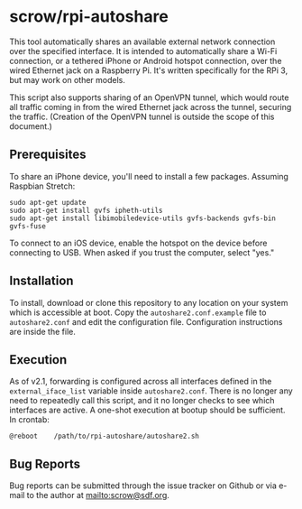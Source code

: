 # scrow/rpi-autoshare

This tool automatically shares an available external network connection over the specified interface.  It is intended to automatically share a Wi-Fi connection, or a tethered iPhone or Android hotspot connection, over the wired Ethernet jack on a Raspberry Pi.  It's written specifically for the RPi 3, but may work on other models.

This script also supports sharing of an OpenVPN tunnel, which would route all traffic coming in from the wired Ethernet jack across the tunnel, securing the traffic.  (Creation of the OpenVPN tunnel is outside the scope of this document.)

## Prerequisites

To share an iPhone device, you'll need to install a few packages.  Assuming Raspbian Stretch:

    sudo apt-get update
    sudo apt-get install gvfs ipheth-utils
    sudo apt-get install libimobiledevice-utils gvfs-backends gvfs-bin gvfs-fuse

To connect to an iOS device, enable the hotspot on the device before connecting to USB.  When asked if you trust the computer, select "yes."

## Installation

To install, download or clone this repository to any location on your system which is accessible at boot.  Copy the `autoshare2.conf.example` file to `autoshare2.conf` and edit the configuration file.  Configuration instructions are inside the file.

## Execution

As of v2.1, forwarding is configured across all interfaces defined in the `external_iface_list` variable inside `autoshare2.conf`.  There is no longer any need to repeatedly call this script, and it no longer checks to see which interfaces are active.  A one-shot execution at bootup should be sufficient.  In crontab:

    @reboot    /path/to/rpi-autoshare/autoshare2.sh

## Bug Reports

Bug reports can be submitted through the issue tracker on Github or via e-mail to the author at <mailto:scrow@sdf.org>.
